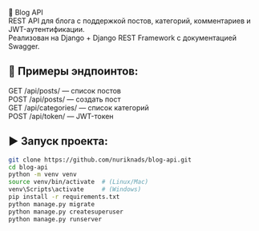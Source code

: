 📝 Blog API  
REST API для блога с поддержкой постов, категорий, комментариев и JWT-аутентификации.  
Реализован на Django + Django REST Framework с документацией Swagger.  


## 🔗 Примеры эндпоинтов:
GET /api/posts/ — список постов  
POST /api/posts/ — создать пост  
GET /api/categories/ — список категорий  
POST /api/token/ — JWT-токен  

## ▶ Запуск проекта:
```bash
git clone https://github.com/nuriknads/blog-api.git
cd blog-api
python -m venv venv
source venv/bin/activate  # (Linux/Mac)
venv\Scripts\activate     # (Windows)
pip install -r requirements.txt
python manage.py migrate
python manage.py createsuperuser
python manage.py runserver
